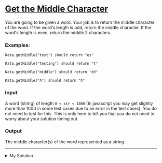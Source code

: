 # [Get the Middle Character](https://www.codewars.com/kata/56747fd5cb988479af000028)

You are going to be given a word. Your job is to return the middle character of the word. If the word's length is odd,
return the middle character. If the word's length is even, return the middle 2 characters.

### Examples:

```
Kata.getMiddle("test") should return "es"

Kata.getMiddle("testing") should return "t"

Kata.getMiddle("middle") should return "dd"

Kata.getMiddle("A") should return "A"
```

### Input

A word (string) of length `0 < str < 1000` (In javascript you may get slightly more than 1000 in some test cases due to
an error in the test cases). You do not need to test for this. This is only here to tell you that you do not need to
worry about your solution timing out.

### Output

The middle character(s) of the word represented as a string.

---

<details><summary>My Solution</summary>

```js
const getMiddle = s => {
  // Return the middle characters of the input string
  return s.slice(Math.ceil(s.length / 2) - 1, Math.floor(s.length / 2) + 1)
}
```

</details>
